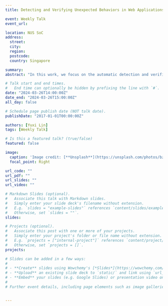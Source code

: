 ```yaml
---
title: Detecting and Verifying Unexpected Behaviors in Web Applications using Program Analysis

event: Weekly Talk
event_url: 

location: NUS SoC
address:
  street: 
  city: 
  region: 
  postcode:
  country: Singapore

summary: 
abstract: "In this work, we focus on the automatic detection and verification of unexpected behaviors on the Web. The ultimate goal is to produce an end-to-end automated tool for both detection and verification. We split it into two parts and achieve them stage by stage: detection and verification. For the detection, we focus on front-end application, browser extensions, We propose a framework, BEG, to identify malicious extensions and extensions with privacy violations by the combination of static and dynamic analysis, and conduct a lagre-scale analysis of the whole browser extension ecosystem. Meanwhile, for the verification, we focus on web servers and propose a framework, MyDOP, to automatically generate exploits to memory corruption in web servers. MyDOP automatically verifies vulnerabilities by producing executable attack payloads. We conduct several case studies to illustrate the basic concept of MyDOP. Finally, we will dicuss some potential future works."

# Talk start and end times.
#   End time can optionally be hidden by prefixing the line with `#`.
date: "2024-03-26T14:00:00Z"
date_end: "2024-03-26T15:00:00Z"
all_day: false

# Schedule page publish date (NOT talk date).
publishDate: "2017-01-01T00:00:00Z"

authors: [Yuxi Lin]
tags: [Weekly Talk]

# Is this a featured talk? (true/false)
featured: false

image:
  caption: 'Image credit: [**Unsplash**](https://unsplash.com/photos/bzdhc5b3Bxs)'
  focal_point: Right

url_code: ""
url_pdf: ""
url_slides: ""
url_video: ""

# Markdown Slides (optional).
#   Associate this talk with Markdown slides.
#   Simply enter your slide deck's filename without extension.
#   E.g. `slides = "example-slides"` references `content/slides/example-slides.md`.
#   Otherwise, set `slides = ""`.
slides:

# Projects (optional).
#   Associate this post with one or more of your projects.
#   Simply enter your project's folder or file name without extension.
#   E.g. `projects = ["internal-project"]` references `content/project/deep-learning/index.md`.
#   Otherwise, set `projects = []`.
projects:

# Slides can be added in a few ways:
# 
# - **Create** slides using Wowchemy's [*Slides*](https://wowchemy.com/docs/managing-content/#create-slides) feature and link using `slides` parameter in the front matter of the talk file
# - **Upload** an existing slide deck to `static/` and link using `url_slides` parameter in the front matter of the talk file
# - **Embed** your slides (e.g. Google Slides) or presentation video on this page using [shortcodes](https://wowchemy.com/docs/writing-markdown-latex/).
# 
# Further event details, including page elements such as image galleries, can be added to the body of this page.


---
```

